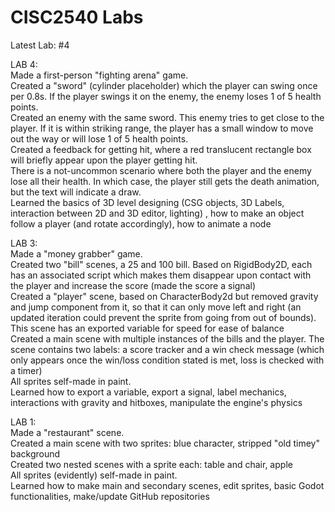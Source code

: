 # CISC2540 Labs
Latest Lab: #4

LAB 4:\
Made a first-person "fighting arena" game.\
Created a "sword" (cylinder placeholder) which the player can swing once per 0.8s. If the player swings it on the enemy, the enemy loses 1 of 5 health points.\
Created an enemy with the same sword. This enemy tries to get close to the player. If it is within striking range, the player has a small window to move out the way or will lose 1 of 5 health points.\
Created a feedback for getting hit, where a red translucent rectangle box will briefly appear upon the player getting hit.\
There is a not-uncommon scenario where both the player and the enemy lose all their health. In which case, the player still gets the death animation, but the text will indicate a draw.\
Learned the basics of 3D level designing (CSG objects, 3D Labels, interaction between 2D and 3D editor, lighting) , how to make an object follow a player (and rotate accordingly), how to animate a node

LAB 3:\
Made a "money grabber" game.\
Created two "bill" scenes, a 25 and 100 bill. Based on RigidBody2D, each has an associated script which makes them disappear upon contact with the player and increase the score (made the score a signal)\
Created a "player" scene, based on CharacterBody2d but removed gravity and jump component from it, so that it can only move left and right (an updated iteration could prevent the sprite from going from out of bounds). This scene has an exported variable for speed for ease of balance\
Created a main scene with multiple instances of the bills and the player. The scene contains two labels: a score tracker and a win check message (which only appears once the win/loss condition stated is met, loss is checked with a timer)\
All sprites self-made in paint.\
Learned how to export a variable, export a signal, label mechanics, interactions with gravity and hitboxes, manipulate the engine's physics


LAB 1:\
Made a "restaurant" scene.\
Created a main scene with two sprites: blue character, stripped "old timey" background\
Created two nested scenes with a sprite each: table and chair, apple\
All sprites (evidently) self-made in paint.\
Learned how to make main and secondary scenes, edit sprites, basic Godot functionalities, make/update GitHub repositories
